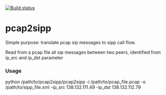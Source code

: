 [![Build status](https://api.travis-ci.org/superfast1979/pcap2sipp.svg?branch=master)](https://travis-ci.org/superfast1979)

# pcap2sipp
Simple purpose: translate pcap sip messages to sipp call flow.

Read from a pcap file all sip messages between two peers, identified from ip_src and ip_dst parameter

### Usage
python /path/to/pcap2sipp/pcap2sipp -i /path/to/pcap_file.pcap -o /path/to/sipp_file.xml -ip_src 138.132.111.49 -ip_dst 138.132.112.79


